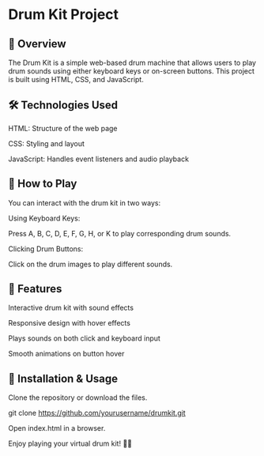 # Drum Kit Project

## 🎵 Overview

The Drum Kit is a simple web-based drum machine that allows users to play drum sounds using either keyboard keys or on-screen buttons. This project is built using HTML, CSS, and JavaScript.

## 🛠 Technologies Used

HTML: Structure of the web page

CSS: Styling and layout

JavaScript: Handles event listeners and audio playback

## 🎹 How to Play

You can interact with the drum kit in two ways:

Using Keyboard Keys:

Press A, B, C, D, E, F, G, H, or K to play corresponding drum sounds.

Clicking Drum Buttons:

Click on the drum images to play different sounds.

## 📝 Features

Interactive drum kit with sound effects

Responsive design with hover effects

Plays sounds on both click and keyboard input

Smooth animations on button hover

## 🚀 Installation & Usage

Clone the repository or download the files.

git clone https://github.com/yourusername/drumkit.git

Open index.html in a browser.

Enjoy playing your virtual drum kit! 🥁🎶